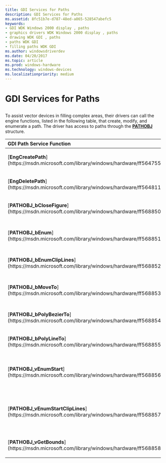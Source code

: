 ```yaml
---
title: GDI Services for Paths
description: GDI Services for Paths
ms.assetid: 8fc51b7e-d787-48ed-a865-528547abefc5
keywords:
- GDI WDK Windows 2000 display , paths
- graphics drivers WDK Windows 2000 display , paths
- drawing WDK GDI , paths
- paths WDK GDI
- filling paths WDK GDI
ms.author: windowsdriverdev
ms.date: 04/20/2017
ms.topic: article
ms.prod: windows-hardware
ms.technology: windows-devices
ms.localizationpriority: medium
---
```


# GDI Services for Paths


## <span id="ddk_gdi_services_for_paths_gg"></span><span id="DDK_GDI_SERVICES_FOR_PATHS_GG"></span>


To assist vector devices in filling complex areas, their drivers can call the engine functions, listed in the following table, that create, modify, and enumerate a path. The driver has access to paths through the [**PATHOBJ**](https://msdn.microsoft.com/library/windows/hardware/ff568849) structure.

<table>
<colgroup>
<col width="50%" />
<col width="50%" />
</colgroup>
<thead>
<tr class="header">
<th align="left">GDI Path Service Function</th>
<th align="left">Description</th>
</tr>
</thead>
<tbody>
<tr class="odd">
<td align="left"><p>[<strong>EngCreatePath</strong>](https://msdn.microsoft.com/library/windows/hardware/ff564755)</p></td>
<td align="left"><p>Allocates a path for the driver's temporary use. The driver should delete this path before returning to GDI from its current drawing call.</p></td>
</tr>
<tr class="even">
<td align="left"><p>[<strong>EngDeletePath</strong>](https://msdn.microsoft.com/library/windows/hardware/ff564811)</p></td>
<td align="left"><p>Deletes a path allocated by the <strong>EngCreatePath</strong> function.</p></td>
</tr>
<tr class="odd">
<td align="left"><p>[<strong>PATHOBJ_bCloseFigure</strong>](https://msdn.microsoft.com/library/windows/hardware/ff568850)</p></td>
<td align="left"><p>Closes a path (for filling) by drawing a line back to the starting point.</p></td>
</tr>
<tr class="even">
<td align="left"><p>[<strong>PATHOBJ_bEnum</strong>](https://msdn.microsoft.com/library/windows/hardware/ff568851)</p></td>
<td align="left"><p>Retrieves the next [<strong>PATHDATA</strong>](https://msdn.microsoft.com/library/windows/hardware/ff568848) record from a path. Each record describes all or part of a subpath.</p></td>
</tr>
<tr class="odd">
<td align="left"><p>[<strong>PATHOBJ_bEnumClipLines</strong>](https://msdn.microsoft.com/library/windows/hardware/ff568852)</p></td>
<td align="left"><p>Enumerates clipped line segments from a path.</p></td>
</tr>
<tr class="even">
<td align="left"><p>[<strong>PATHOBJ_bMoveTo</strong>](https://msdn.microsoft.com/library/windows/hardware/ff568853)</p></td>
<td align="left"><p>Changes the current position in a [<strong>PATHOBJ</strong>](https://msdn.microsoft.com/library/windows/hardware/ff568849)-defined path.</p></td>
</tr>
<tr class="odd">
<td align="left"><p>[<strong>PATHOBJ_bPolyBezierTo</strong>](https://msdn.microsoft.com/library/windows/hardware/ff568854)</p></td>
<td align="left"><p>Draws Bezier curves (cubic splines) in a PATHOBJ-defined path.</p></td>
</tr>
<tr class="even">
<td align="left"><p>[<strong>PATHOBJ_bPolyLineTo</strong>](https://msdn.microsoft.com/library/windows/hardware/ff568855)</p></td>
<td align="left"><p>Draws lines in a PATHOBJ-defined path.</p></td>
</tr>
<tr class="odd">
<td align="left"><p>[<strong>PATHOBJ_vEnumStart</strong>](https://msdn.microsoft.com/library/windows/hardware/ff568856)</p></td>
<td align="left"><p>Notifies a [<strong>PATHOBJ</strong>](https://msdn.microsoft.com/library/windows/hardware/ff568849) that the driver will begin calling <strong>PATHOBJ_bEnum</strong> to enumerate the curves in the specified path. This function must be called in case of an enumeration restart.</p></td>
</tr>
<tr class="even">
<td align="left"><p>[<strong>PATHOBJ_vEnumStartClipLines</strong>](https://msdn.microsoft.com/library/windows/hardware/ff568857)</p></td>
<td align="left"><p>Allows the driver to ask for lines to be clipped against a [<strong>CLIPOBJ</strong>](https://msdn.microsoft.com/library/windows/hardware/ff539417). This is useful when the [<em>clip region</em>](https://msdn.microsoft.com/library/windows/hardware/ff556274#wdkgloss-clip-region) is more complex than a single rectangle.</p></td>
</tr>
<tr class="odd">
<td align="left"><p>[<strong>PATHOBJ_vGetBounds</strong>](https://msdn.microsoft.com/library/windows/hardware/ff568858)</p></td>
<td align="left"><p>Returns a bounding rectangle for the path.</p></td>
</tr>
</tbody>
</table>

 

 

 





